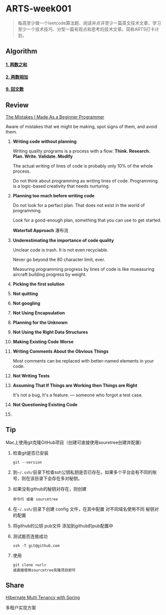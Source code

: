 # ARTS-week001

> 每周至少做一个leetcode算法题、阅读并点评至少一篇英文技术文章、学习至少一个技术技巧、分型一篇有观点和思考的技术文章。简称ARTS打卡计划。

## Algorithm

#### [1. 两数之和](https://leetcode-cn.com/problems/two-sum/)

#### [2. 两数相加](https://leetcode-cn.com/problems/add-two-numbers/)

#### [9. 回文数](https://leetcode-cn.com/problems/palindrome-number)

## Review

[The Mistakes I Made As a Beginner Programmer](<https://medium.com/edge-coders/the-mistakes-i-made-as-a-beginner-programmer-ac8b3e54c312>)

Aware of mistakes that we might be making, spot signs of them, and avoid them.

1. **Writing code without planning**

   Writing quality programs is a process with a flow: **Think. Research. Plan. Write. Validate. Modify**

   The actual writing of lines of code is probably only 10% of the whole process.

   Do not think about programming as writing lines of code. Programming is a logic-based creativity that needs nurturing.

2. **Planning too much before writing code**

   Do not look for a perfact plan. That does not exist in the world of programming.

   Look for a good-enough plan, something that you can use to get started.

   **Waterfall Approach** 瀑布流

3. **Underestimating the importance of code quality**

   Unclear code is trash. It is not even recyclable.

   Never go beyond the 80 character limit, ever.

   Measuring programming progress by lines of code is like mueasuring aircraft building progress by weight.

4. **Picking the first solution**

   

5. **Not quitting**

6. **Not googling**

7. **Not Using Encapsulation**

8. **Planning for the Unknown**

9. **Not Using the Right Data Structures**

10. **Making Existing Code Worse**

11. **Writing Comments About the Obvious Things**

    Most comments can be replaced with better-named elements in your code.

12. **Not Writing Tests**

13. **Assuming That If Things are Working then Things are Right**

    It's not a bug, It's a feature. — someone who forgot a test case.

14. **Not Questioning Existing Code**

15. 



## Tip

Mac上使用git克隆GitHub项目（创建可直接使用souretree创建并配置）

1. 检查git是否已安装

   ```shell
   git --version
   ```

2. 到`~/.ssh/`目录下检查ssh公钥私钥是否已存在。如果多个平台会有不同的账号，则在该目录下会存在多对秘钥。

3. 如果没有github的秘钥对存在，则创建

   ```
   命令行 或者 sourcetree
   ```

4. 在`~/.ssh/`目录下创建 config 文件，在其中配置 对不同域名使用不同 秘钥对的配置

5. 将github的公钥 pub文件 添加到github的pub配置中

6. 测试能否连接成功

   ```shell
   ssh -T git@github.com
   ```

7. 使用

   ```
   git clone <url>
   或直接使用sourcetree克隆项目即可
   ```



## Share

[Hibernate Multi Tenancy with Spring](http://www.ticnfae.co.uk/blog/2014/07/16/hibernate-multi-tenancy-with-spring/)

多租户实现方案